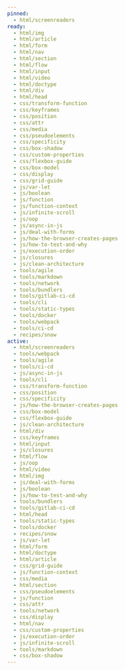 ```yaml
---
pinned:
  - html/screenreaders
ready:
  - html/img
  - html/article
  - html/form
  - html/nav
  - html/section
  - html/flow
  - html/input
  - html/video
  - html/doctype
  - html/div
  - html/head
  - css/transform-function
  - css/keyframes
  - css/position
  - css/attr
  - css/media
  - css/pseudoelements
  - css/specificity
  - css/box-shadow
  - css/custom-properties
  - css/flexbox-guide
  - css/box-model
  - css/display
  - css/grid-guide
  - js/var-let
  - js/boolean
  - js/function
  - js/function-context
  - js/infinite-scroll
  - js/oop
  - js/async-in-js
  - js/deal-with-forms
  - js/how-the-browser-creates-pages
  - js/how-to-test-and-why
  - js/execution-order
  - js/closures
  - js/clean-architecture
  - tools/agile
  - tools/markdown
  - tools/network
  - tools/bundlers
  - tools/gitlab-ci-cd
  - tools/cli
  - tools/static-types
  - tools/docker
  - tools/webpack
  - tools/ci-cd
  - recipes/snow
active:
  - html/screenreaders
  - tools/webpack
  - tools/agile
  - tools/ci-cd
  - js/async-in-js
  - tools/cli
  - css/transform-function
  - css/position
  - css/specificity
  - js/how-the-browser-creates-pages
  - css/box-model
  - css/flexbox-guide
  - js/clean-architecture
  - html/div
  - css/keyframes
  - html/input
  - js/closures
  - html/flow
  - js/oop
  - html/video
  - html/img
  - js/deal-with-forms
  - js/boolean
  - js/how-to-test-and-why
  - tools/bundlers
  - tools/gitlab-ci-cd
  - html/head
  - tools/static-types
  - tools/docker
  - recipes/snow
  - js/var-let
  - html/form
  - html/doctype
  - html/article
  - css/grid-guide
  - js/function-context
  - css/media
  - html/section
  - css/pseudoelements
  - js/function
  - css/attr
  - tools/network
  - css/display
  - html/nav
  - css/custom-properties
  - js/execution-order
  - js/infinite-scroll
  - tools/markdown
  - css/box-shadow
---
```


